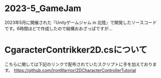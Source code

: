 # 2023-5_GameJam
2023年5月に開催された『Unityゲームジャム in 北陸』で開発したソースコードです。6時間ほどで作成したので結構おおざっぱですが…

# CgaracterContrikker2D.csについて
こちらに関しては下記のリンクで配布されていたスクリプトに手を加えております。
https://github.com/IronWarrior/2DCharacterControllerTutorial
